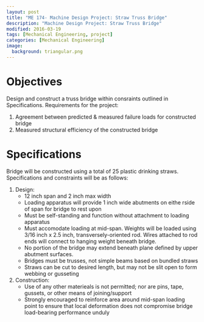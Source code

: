 ```yaml
---
layout: post
title: "ME 174- Machine Design Project: Straw Truss Bridge"
description: "Machine Design Project: Straw Truss Bridge"
modified: 2016-03-19
tags: [Mechanical Engineering, project]
categories: [Mechanical Engineering]
image:
  background: triangular.png
---
```


# Objectives
Design and construct a truss bridge within consraints outlined in Specifications.  Requirements for the project:
1. Agreement between predicted & measured failure loads for constructed bridge
2. Measured structural efficiency of the constructed bridge

# Specifications
Bridge will be constructed using a total of 25 plastic drinking straws.  Specifications and constraints will be as follows:
1. Design:
	* 12 inch span and 2 inch max width
	* Loading apparatus will provide 1 inch wide abutments on eithe rside of span for bridge to rest upon
	* Must be self-standing and function without attachment to loading apparatus
	* Must accomodate loading at mid-span. Weights will be loaded using 3/16 inch x 2.5 inch, transversely-oriented rod.  Wires attached to rod ends will connect to hanging weight beneath bridge.
	* No portion of the bridge may extend beneath plane defined by upper abutment surfaces.
	* Bridges must be trusses, not simple beams based on bundled straws
	* Straws can be cut to desired length, but may not be slit open to form webbing or gusseting
2. Construction:
	* Use of any other materieals is not permitted; nor are pins, tape, gussets, or other means of joining/support
	* Strongly encouraged to reinforce area around mid-span loading point to ensure that local deformation does not compromise bridge load-bearing performance unduly